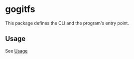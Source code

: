 # gogitfs

This package defines the CLI and the program's entry point.

## Usage
See [Usage](README.md#Usage)
